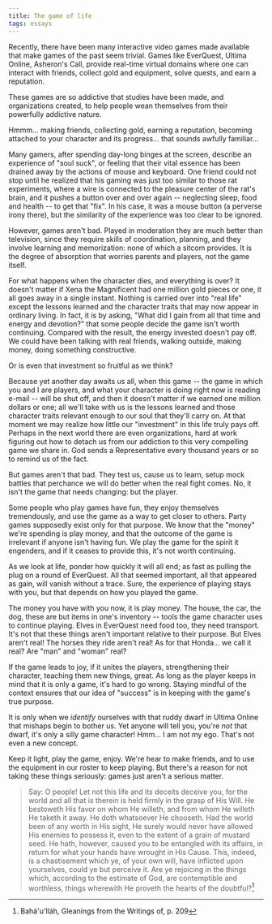 ```yaml
---
title: The game of life
tags: essays
---
```


Recently, there have been many interactive video games made available
that make games of the past seem trivial.  Games like EverQuest, Ultima
Online, Asheron's Call, provide real-time virtual domains where one can
interact with friends, collect gold and equipment, solve quests, and
earn a reputation.

These games are so addictive that studies have been made, and
organizations created, to help people wean themselves from their
powerfully addictive nature.

Hmmm... making friends, collecting gold, earning a reputation, becoming
attached to your character and its progress... that sounds awfully
familiar...

Many gamers, after spending day-long binges at the screen, describe an
experience of "soul suck", or feeling that their vital essence has been
drained away by the actions of mouse and keyboard.  One friend could not
stop until he realized that his gaming was just too similar to those rat
experiments, where a wire is connected to the pleasure center of the
rat's brain, and it pushes a button over and over again -- neglecting
sleep, food and health -- to get that "fix".  In his case, it was a
mouse button (a perverse irony there), but the similarity of the
experience was too clear to be ignored.

However, games aren't bad.  Played in moderation they are much better
than television, since they require skills of coordination, planning,
and they involve learning and memorization: none of which a sitcom
provides.  It is the degree of absorption that worries parents and
players, not the game itself.

For what happens when the character dies, and everything is over?  It
doesn't matter if Xena the Magnificent had one million gold pieces or
one, it all goes away in a single instant.  Nothing is carried over into
"real life" except the lessons learned and the character traits that may
now appear in ordinary living.  In fact, it is by asking, "What did I
gain from all that time and energy and devotion?" that some people
decide the game isn't worth continuing.  Compared with the result, the
energy invested doesn't pay off.  We could have been talking with real
friends, walking outside, making money, doing something constructive.

Or is even that investment so fruitful as we think?

Because yet another day awaits us all, when this game -- the game in
which you and I are players, and what your character is doing right now
is reading e-mail -- will be shut off, and then it doesn't matter if we
earned one million dollars or one; all we'll take with us is the lessons
learned and those character traits relevant enough to our soul that
they'll carry on.  At that moment we may realize how little our
"investment" in this life truly pays off.  Perhaps in the next world
there are even organizations, hard at work figuring out how to detach us
from our addiction to this very compelling game we share in.  God sends
a Representative every thousand years or so to remind us of the fact.

But games aren't that bad.  They test us, cause us to learn, setup mock
battles that perchance we will do better when the real fight comes.  No,
it isn't the game that needs changing: but the player.

Some people who play games have fun, they enjoy themselves tremendously,
and use the game as a way to get closer to others.  Party games
supposedly exist only for that purpose.  We know that the "money" we're
spending is play money, and that the outcome of the game is irrelevant
if anyone isn't having fun.  We play the game for the spirit it
engenders, and if it ceases to provide this, it's not worth continuing.

As we look at life, ponder how quickly it will all end; as fast as
pulling the plug on a round of EverQuest.  All that seemed important,
all that appeared as gain, will vanish without a trace.  Sure, the
experience of playing stays with you, but that depends on how you played
the game.

The money you have with you now, it is play money.  The house, the car,
the dog, these are but items in one's inventory -- tools the game
character uses to continue playing.  Elves in EverQuest need food too,
they need transport.  It's not that these things aren't important
relative to their purpose.  But Elves aren't real!  The horses they ride
aren't real!  As for that Honda... we call it real?  Are "man" and
"woman" real?

If the game leads to joy, if it unites the players, strengthening their
character, teaching them new things, great.  As long as the player keeps
in mind that it is only a game, it's hard to go wrong.  Staying mindful
of the context ensures that our idea of "success" is in keeping with the
game's true purpose.

It is only when we *identify* ourselves with that ruddy dwarf in Ultima
Online that mishaps begin to bother us.  Yet anyone will tell you,
you're *not* that dwarf, it's only a silly game character!  Hmm... I am
not my ego.  That's not even a new concept.

Keep it light, play the game, enjoy.  We're hear to make friends, and to
use the equipment in our roster to keep playing.  But there's a reason
for not taking these things seriously: games just aren't a serious
matter.

> Say: O people!  Let not this life and its deceits deceive you, for the
> world and all that is therein is held firmly in the grasp of His Will.
> He bestoweth His favor on whom He willeth, and from whom He willeth He
> taketh it away.  He doth whatsoever He chooseth.  Had the world been
> of any worth in His sight, He surely would never have allowed His
> enemies to possess it, even to the extent of a grain of mustard seed.
> He hath, however, caused you to be entangled with its affairs, in
> return for what your hands have wrought in His Cause.  This, indeed,
> is a chastisement which ye, of your own will, have inflicted upon
> yourselves, could ye but perceive it.  Are ye rejoicing in the things
> which, according to the estimate of God, are contemptible and
> worthless, things wherewith He proveth the hearts of the doubtful?[^1]

[^1]:  Bahá'u'lláh, Gleanings from the Writings of, p. 209


